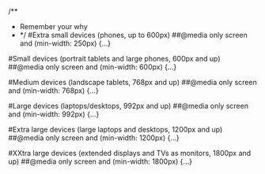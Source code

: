 /**
* Remember your why
* */
#Extra small devices (phones, up to 600px)
##@media only screen and (min-width: 250px) {...}

#Small devices (portrait tablets and large phones, 600px and up)
##@media only screen and (min-width: 600px) {...}

#Medium devices (landscape tablets, 768px and up)
##@media only screen and (min-width: 768px) {...}

#Large devices (laptops/desktops, 992px and up)
##@media only screen and (min-width: 992px) {...}

#Extra large devices (large laptops and desktops, 1200px and up)
##@media only screen and (min-width: 1200px) {...}

#XXtra large devices (extended displays and TVs as monitors, 1800px and up)
##@media only screen and (min-width: 1800px) {...}